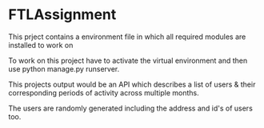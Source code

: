 # FTLAssignment

This prject contains a environment file in which all required modules are installed to work on

To work on this project have to activate the virtual environment and then use python manage.py runserver.

This projects output would be an API which describes a list of users & their 
corresponding periods of activity across multiple months.

The users are randomly generated including the address and id's of users too.

